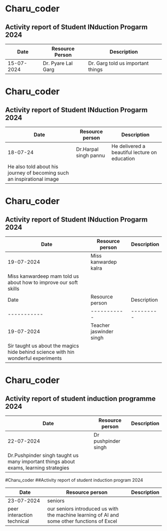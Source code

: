 # Charu_coder 
## Activity report of Student INduction Progarm 2024
| Date | Resource Person | Description |
| ----------- | ----------- |----------|
| 15-07-2024 | Dr. Pyare Lal Garg |Dr. Garg told us important things|

# Charu_coder 
## Activity report of Student INduction Progarm 2024
|Date | Resource person    |Description |
| ----------- | ----------- |-----------|
| 18-07-24 | Dr.Harpal singh pannu|He delivered a beautiful lecture on education|
| He also told about his journey of becoming such an inspirational image | 

# Charu_coder 
## Activity report of Student INduction Progarm 2024
| Date  | Resource person|Description|
| ----------- | ----------- |----------|
| 19-07-2024 | Miss kanwardep kalra|
| Miss kanwardeep mam told us about how to improve our soft skills |
| Date | Resource person|Description|
| ----------- | ----------- |---------|
| 19-07-2024|Teacher jaswinder singh |
| Sir taught us about the magics hide behind science with hin wonderful experiments|

# Charu_coder
## Activity report of student induction programme 2024

| Date | Resource person |Description |
| ----------- | ----------- |-----------|
| 22-07-2024 | Dr pushpinder singh|
| Dr.Pushpinder singh taught us many important things about exams, learning strategies| 

#Charu_coder
##Activity report of student induction program 2024

| Date | Resource person|Description|
| ----------- | ----------- |---------|
| 23-07-2024 | seniors |
| peer interaction technical| our seniors introduced us with the machine learning of AI and some other functions of Excel |